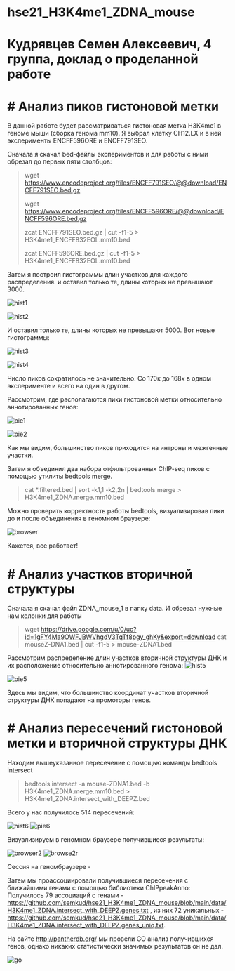 # hse21_H3K4me1_ZDNA_mouse

#  Кудрявцев Семен Алексеевич, 4 группа, доклад о проделанной работе
# # Анализ пиков гистоновой метки
В данной работе будет рассматриваться гистоновая метка H3K4me1 в геноме мыши (сборка генома mm10).
Я выбрал клетку CH12.LX и в ней эксперименты ENCFF596ORE и ENCFF791SEO.

Сначала я скачал bed-файлы экспериментов и для работы с ними обрезал до первых пяти столбцов:
> wget https://www.encodeproject.org/files/ENCFF791SEO/@@download/ENCFF791SEO.bed.gz
> 
> wget https://www.encodeproject.org/files/ENCFF596ORE/@@download/ENCFF596ORE.bed.gz
> 
> zcat ENCFF791SEO.bed.gz  |  cut -f1-5 > H3K4me1_ENCFF832EOL.mm10.bed
> 
> zcat ENCFF596ORE.bed.gz  |  cut -f1-5 > H3K4me1_ENCFF832EOL.mm10.bed

Затем я построил гистограммы длин участков для каждого распределения. и оставил только те, длины которых не превышают 3000.

![hist1](results/len_hist.H3K4me1_ENCFF596ORE.mm10.png "Для ENCFF596ORE")​

![hist2](results/len_hist.H3K4me1_ENCFF791SEO.mm10.png "Для ENCFF791SEO")​

И оставил только те, длины которых не превышают 5000. Вот новые гистограммы:

![hist3](results/len_hist.H3K4me1_ENCFF596ORE.mm10.filtered.png "Для ENCFF596ORE")​

![hist4](results/len_hist.H3K4me1_ENCFF791SEO.mm10.filtered.png "Для ENCFF791SEO")​

Число пиков сократилось не значительно. Со 170к до 168к в одном эксперименте и всего на один в другом.

Рассмотрим, где располагаются пики гистоновой метки относительно аннотированных генов:


![pie1](results/chip_seeker.H3K4me1_ENCFF596ORE.mm10.filtered.plotAnnoPie.png "Для ENCFF596ORE")​

![pie2](results/chip_seeker.H3K4me1_ENCFF791SEO.mm10.filtered.plotAnnoPie.png "Для ENCFF791SEO")​

Как мы видим, большинство пиков приходится на интроны и межгенные участки.


Затем я объединил два набора отфильтрованных ChIP-seq пиков с помощью утилиты bedtools merge.

>cat  *.filtered.bed  |   sort -k1,1 -k2,2n   |   bedtools merge   >  H3K4me1_ZDNA.merge.mm10.bed 

Можно проверить корректность работы bedtools, визуализировав пики до и после объединения в геномном браузере:

![browser](results/genome_browser_pic.png "Пики двух экспериментов и объединения")​

Кажется, все работает!

# # Анализ участков вторичной структуры

Сначала я скачал файл ZDNA_mouse_1 в папку data. И обрезал нужные нам колонки для работы

> wget https://drive.google.com/u/0/uc?id=1gFY4Ma9OWFJBWVhgdV3TqTf8pgy_ghKy&export=download
> cat mouseZ-DNA1.bed   |  cut -f1-5 > mouse-ZDNA1.bed

Рассмотрим распределение длин участков вторичной структуры ДНК и их расположение относительно аннотированного генома:
![hist5](results/len_hist.mouse-ZDNA1.png "Для ZDNA")​

![pie5](results/chip_seeker.mouse-ZDNA1.plotAnnoPie.png "Для ZDNA")​

Здесь мы видим, что большинство координат участков вторичной структуры ДНК попадают на промоторы генов.

# # Анализ пересечений гистоновой метки и вторичной структуры ДНК

Находим вышеуказанное пересечение с помощью команды bedtools intersect

> bedtools intersect  -a mouse-ZDNA1.bed   -b  H3K4me1_ZDNA.merge.mm10.bed  >  H3K4me1_ZDNA.intersect_with_DEEPZ.bed

Всего у нас получилось 514 пересечений:

![hist6](results/len_hist.H3K4me1_ZDNA.intersect_with_DEEPZ.png "Пики после пересечения")​
![pie6](results/chip_seeker.H3K4me1_ZDNA.intersect_with_DEEPZ.plotAnnoPie.png "Пики после пересечения")​

Визуализируем в геномном браузере получившиеся результаты:

![browser2](results/genome_browser_pic2.png "Пики двух экспериментов и объединения")​
![browse2r](results/genome_browser_pic3.png "Пики двух экспериментов и объединения")​

Сессия на геномбраузере - 

Затем мы проассоциировали получившиеся пересечения с ближайшими генами с помощью библиотеки ChIPpeakAnno:
Получилось 79 ассоциаций с генами - https://github.com/semkud/hse21_H3K4me1_ZDNA_mouse/blob/main/data/H3K4me1_ZDNA.intersect_with_DEEPZ.genes.txt , из них 72 уникальных - https://github.com/semkud/hse21_H3K4me1_ZDNA_mouse/blob/main/data/H3K4me1_ZDNA.intersect_with_DEEPZ.genes_uniq.txt. 


На сайте http://pantherdb.org/ мы провели GO анализ получившихся генов, однако никаких статистически значимых результатов он не дал.

![go](results/go_test.png "Результаты GO теста")​
